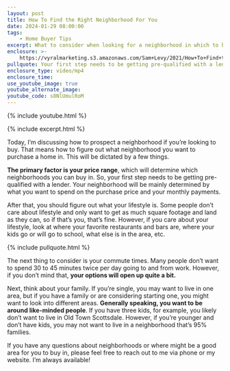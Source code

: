 ```yaml
---
layout: post
title: How To Find the Right Neighborhood For You
date: 2024-01-29 08:00:00
tags:
    - Home Buyer Tips
excerpt: What to consider when looking for a neighborhood in which to buy a home.
enclosure: >-
    https://vyralmarketing.s3.amazonaws.com/Sam+Levy/2021/How+To+Find+the+Right+Neighborhood+For+You+(1).mp4
pullquote: Your first step needs to be getting pre-qualified with a lender.
enclosure_type: video/mp4
enclosure_time:
use_youtube_image: true
youtube_alternate_image:
youtube_code: s8NlUmulRoM
---
```

{% include youtube.html %}

{% include excerpt.html %}

Today, I’m discussing how to prospect a neighborhood if you’re looking to buy. That means how to figure out what neighborhood you want to purchase a home in. This will be dictated by a few things.

**The primary factor is your price range**, which will determine which neighborhoods you can buy in. So, your first step needs to be getting pre-qualified with a lender. Your neighborhood will be mainly determined by what you want to spend on the purchase price and your monthly payments.

After that, you should figure out what your lifestyle is. Some people don’t care about lifestyle and only want to get as much square footage and land as they can, so if that’s you, that’s fine. However, if you care about your lifestyle, look at where your favorite restaurants and bars are, where your kids go or will go to school, what else is in the area, etc.

{% include pullquote.html %}

The next thing to consider is your commute times. Many people don’t want to spend 30 to 45 minutes twice per day going to and from work. However, if you don’t mind that, **your options will open up quite a bit.**

Next, think about your family. If you’re single, you may want to live in one area, but if you have a family or are considering starting one, you might want to look into different areas. **Generally speaking, you want to be around like-minded people**. If you have three kids, for example, you likely don’t want to live in Old Town Scottsdale. However, if you’re younger and don’t have kids, you may not want to live in a neighborhood that’s 95% families.

If you have any questions about neighborhoods or where might be a good area for you to buy in, please feel free to reach out to me via phone or my website. I’m always available\!
